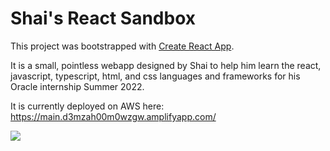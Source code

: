 # Shai's React Sandbox
This project was bootstrapped with [Create React App](https://github.com/facebook/create-react-app).

It is a small, pointless webapp designed by Shai to help him learn the react, javascript, typescript, html, and css languages and frameworks for his Oracle internship Summer 2022.

It is currently deployed on AWS here: https://main.d3mzah00m0wzgw.amplifyapp.com/

![]([image.png](https://i.pinimg.com/originals/c4/4d/65/c44d6575f9f1aff94ddf0c4a6d62918d.jpg))
